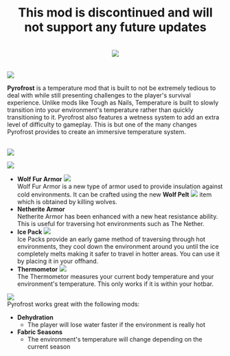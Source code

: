 <div align="center"><h1>This mod is discontinued and will not support any future updates</h1></div><br>
<div align="center"><img src="docs/Pyrofrost.png"></div><br><br>
    <img src="docs/About.png">

**Pyrofrost** is a temperature mod that is built to not be extremely tedious to deal with while still presenting challenges to the player's survival experience.
Unlike mods like Tough as Nails, Temperature is built to slowly transition into your environment's temperature rather than quickly transitioning to it.
Pyrofrost also features a wetness system to add an extra level of difficulty to gameplay.
This is but one of the many changes Pyrofrost provides to create an immersive temperature system.<br><br>

<img src="docs/Freezing.png"><br>

<img src="docs/NewItems.png">

- **Wolf Fur Armor** <img src="src/main/resources/assets/pyrofrost/textures/item/wolf_fur_helmet.png">  
  Wolf Fur Armor is a new type of armor used to provide insulation against cold environments.
  It can be crafted using the new **Wolf Pelt** <img src="src/main/resources/assets/pyrofrost/textures/item/wolf_pelt.png"> item
  which is obtained by killing wolves.
- **Netherite Armor**  
  Netherite Armor has been enhanced with a new heat resistance ability. This is useful for traversing hot environments such as The Nether.
- **Ice Pack** <img src="src/main/resources/assets/pyrofrost/textures/item/ice_pack_full.png">  
  Ice Packs provide an early game method of traversing through hot environments, they cool down
  the environment around you until the ice completely melts making it safer to travel in hotter areas. You can use it by placing it in your offhand.
- **Thermometor** <img src="src/main/resources/assets/pyrofrost/textures/item/thermometor.png">  
  The Thermometor measures your current body temperature and your environment's temperature. This only works if it is within your hotbar.

<img src="docs/Integration.png"><br>
Pyrofrost works great with the following mods:

- **Dehydration**
  - The player will lose water faster if the environment is really hot
- **Fabric Seasons**
  - The environment's temperature will change depending on the current season
